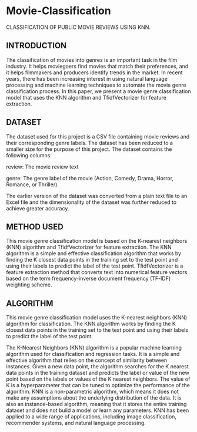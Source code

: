 # Movie-Classification
CLASSIFICATION OF PUBLIC MOVIE REVIEWS USING KNN.


## INTRODUCTION
The classification of movies into genres is an important task in the film industry. It helps moviegoers find movies that match their preferences, and it helps filmmakers and producers identify trends in the market. In recent years, there has been increasing interest in using natural language processing and machine learning techniques to automate the movie genre classification process. In this paper, we present a movie genre classification model that uses the KNN algorithm and TfidfVectorizer for feature extraction. 


## DATASET
The dataset used for this project is a CSV file containing movie reviews and their corresponding genre labels. The dataset has been reduced to a smaller size for the purpose of this project. The dataset contains the following columns: 

review: The movie review text 

genre: The genre label of the movie (Action, Comedy, Drama, Horror, Romance, or Thriller). 

The earlier version of the dataset was converted from a plain text file to an Excel file and the dimensionality of the dataset was further reduced to achieve greater accuracy. 


## METHOD USED
This movie genre classification model is based on the K-nearest neighbors (KNN) algorithm and TfidfVectorizer for feature extraction. The KNN algorithm is a simple and effective classification algorithm that works by finding the K closest data points in the training set to the test point and using their labels to predict the label of the test point. TfidfVectorizer is a feature extraction method that converts text into numerical feature vectors based on the term frequency-inverse document frequency (TF-IDF) weighting scheme. 


## ALGORITHM
This movie genre classification model uses the K-nearest neighbors (KNN) algorithm for classification. The KNN algorithm works by finding the K closest data points in the training set to the test point and using their labels to predict the label of the test point. 

The K-Nearest Neighbors (KNN) algorithm is a popular machine learning algorithm used for classification and regression tasks. It is a simple and effective algorithm that relies on the concept of similarity between instances. Given a new data point, the algorithm searches for the K nearest data points in the training dataset and predicts the label or value of the new point based on the labels or values of the K nearest neighbors. The value of K is a hyperparameter that can be tuned to optimize the performance of the algorithm. KNN is a non-parametric algorithm, which means it does not make any assumptions about the underlying distribution of the data. It is also an instance-based algorithm, meaning that it stores the entire training dataset and does not build a model or learn any parameters. KNN has been applied to a wide range of applications, including image classification, recommender systems, and natural language processing. 
